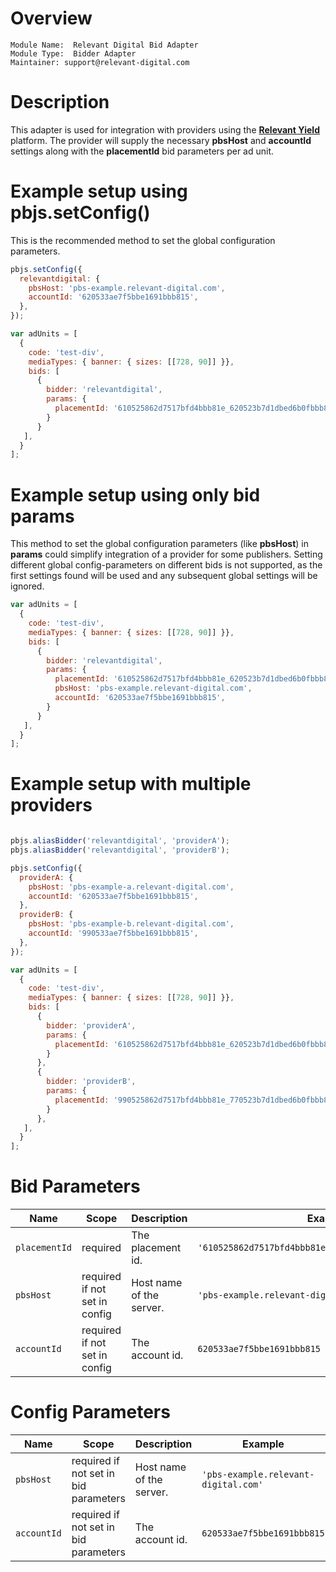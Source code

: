 # Overview

```
Module Name:  Relevant Digital Bid Adapter
Module Type:  Bidder Adapter
Maintainer: support@relevant-digital.com
```

# Description

This adapter is used for integration with providers using the **[Relevant Yield](https://www.relevant-digital.com/relevantyield)** platform. The provider will supply the necessary **pbsHost** and **accountId** settings along with the **placementId** bid parameters per ad unit.

# Example setup using pbjs.setConfig()
This is the recommended method to set the global configuration parameters.
```javascript
pbjs.setConfig({
  relevantdigital: {
    pbsHost: 'pbs-example.relevant-digital.com',
    accountId: '620533ae7f5bbe1691bbb815',
  },
});

var adUnits = [
  {
    code: 'test-div',
    mediaTypes: { banner: { sizes: [[728, 90]] }},
    bids: [
      {
        bidder: 'relevantdigital',
        params: {
          placementId: '610525862d7517bfd4bbb81e_620523b7d1dbed6b0fbbb817',
        }
      }
   ],
  }
];
```
# Example setup using only bid params
This method to set the global configuration parameters (like **pbsHost**) in **params** could simplify integration of a provider for some publishers. Setting different global config-parameters on different bids is not supported, as the first settings found will be used and any subsequent global settings will be ignored.
```javascript
var adUnits = [
  {
    code: 'test-div',
    mediaTypes: { banner: { sizes: [[728, 90]] }},
    bids: [
      {
        bidder: 'relevantdigital',
        params: {
          placementId: '610525862d7517bfd4bbb81e_620523b7d1dbed6b0fbbb817',
          pbsHost: 'pbs-example.relevant-digital.com',
          accountId: '620533ae7f5bbe1691bbb815',
        }
      }
   ],
  }
];
```

# Example setup with multiple providers
```javascript

pbjs.aliasBidder('relevantdigital', 'providerA');
pbjs.aliasBidder('relevantdigital', 'providerB');

pbjs.setConfig({
  providerA: {
    pbsHost: 'pbs-example-a.relevant-digital.com',
    accountId: '620533ae7f5bbe1691bbb815',
  },
  providerB: {
    pbsHost: 'pbs-example-b.relevant-digital.com',
    accountId: '990533ae7f5bbe1691bbb815',
  },  
});

var adUnits = [
  {
    code: 'test-div',
    mediaTypes: { banner: { sizes: [[728, 90]] }},
    bids: [
      {
        bidder: 'providerA',
        params: {
          placementId: '610525862d7517bfd4bbb81e_620523b7d1dbed6b0fbbb817',
        }
      },
      {
        bidder: 'providerB',
        params: {
          placementId: '990525862d7517bfd4bbb81e_770523b7d1dbed6b0fbbb817',
        }
      },      
   ],
  }
];
```

# Bid Parameters

| Name          | Scope    | Description                                             | Example                    | Type         |
|---------------|----------|---------------------------------------------------------|----------------------------|--------------|
| `placementId`       | required | The placement id.  | `'610525862d7517bfd4bbb81e_620523b7d1dbed6b0fbbb817'`      | `String`     |
| `pbsHost` | required if not set in config | Host name of the server. | `'pbs-example.relevant-digital.com'`                | `String`     |
| `accountId`        | required if not set in config | The account id.  | `620533ae7f5bbe1691bbb815`               | `String`      |

# Config Parameters

| Name          | Scope    | Description                                             | Example                    | Type         |
|---------------|----------|---------------------------------------------------------|----------------------------|--------------|
| `pbsHost` | required if not set in bid parameters | Host name of the server. | `'pbs-example.relevant-digital.com'`                | `String`     |
| `accountId`        | required if not set in bid parameters | The account id.  | `620533ae7f5bbe1691bbb815`               | `String`      |
